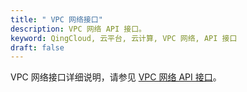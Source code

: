 ```yaml
---
title: " VPC 网络接口"
description: VPC 网络 API 接口。
keyword: QingCloud, 云平台, 云计算, VPC 网络, API 接口
draft: false
---
```


VPC 网络接口详细说明，请参见 [VPC 网络 API 接口](/network/vpc/api/api_overview/)。